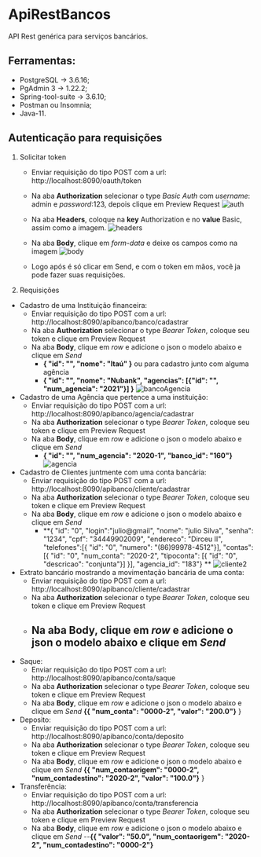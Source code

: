 # ApiRestBancos
API Rest genérica para serviços bancários.
## Ferramentas: 
- PostgreSQL -> 3.6.16; 
- PgAdmin 3 -> 1.22.2;
- Spring-tool-suite -> 3.6.10; 
- Postman ou Insomnia; 
- Java-11.
## Autenticação para requisições
1. Solicitar token
   - Enviar requisição do tipo POST com a url: http://localhost:8090/oauth/token
   - Na aba **Authorization** selecionar o type *Basic Auth* com *username*: admin e *password*:123, depois clique em Preview Request
   ![auth](https://user-images.githubusercontent.com/28812898/76329900-e9494e00-62cb-11ea-9efe-43680c92ec3d.png)
   - Na aba **Headers**, coloque na **key** Authorization e no **value** Basic, assim como a imagem.
     ![headers](https://user-images.githubusercontent.com/28812898/76329554-7b9d2200-62cb-11ea-91b5-7f7bf602e1f9.png)

   - Na aba **Body**, clique em *form-data* e deixe os campos como na imagem 
   ![body](https://user-images.githubusercontent.com/28812898/76329569-81930300-62cb-11ea-903e-0b31e5207175.png)
   
   - Logo após é só clicar em Send, e com o token em mãos, você ja pode fazer suas requisições.
2. Requisições
- Cadastro de uma Instituição financeira:
   - Enviar requisição do tipo POST com a url: http://localhost:8090/apibanco/banco/cadastrar
   - Na aba **Authorization** selecionar o type *Bearer Token*, coloque seu token e clique em Preview Request
   - Na aba **Body**, clique em *row* e adicione o json o modelo abaixo e clique em *Send*
      - **{ "id": "", "nome": "Itaú" }** ou para cadastro junto com alguma agência
      - **{ "id": "", "nome": "Nubank", "agencias": [{"id": "", "num_agencia": "2021"}] }**
      ![bancoAgencia](https://user-images.githubusercontent.com/28812898/76332899-aa1cfc00-62cf-11ea-9055-974994474917.png)
- Cadastro de uma Agência que pertence a uma instituição:
   - Enviar requisição do tipo POST com a url: http://localhost:8090/apibanco/agencia/cadastrar
   - Na aba **Authorization** selecionar o type *Bearer Token*, coloque seu token e clique em Preview Request
   - Na aba **Body**, clique em *row* e adicione o json o modelo abaixo e clique em *Send*
      - **{ "id": "", "num_agencia": "2020-1", "banco_id": "160"}**
      ![agencia](https://user-images.githubusercontent.com/28812898/76337341-fbc88500-62d5-11ea-93ce-330c8f6c47a0.png)
- Cadastro de Clientes juntmente com uma conta bancária:
   - Enviar requisição do tipo POST com a url: http://localhost:8090/apibanco/cliente/cadastrar
   - Na aba **Authorization** selecionar o type *Bearer Token*, coloque seu token e clique em Preview Request
   - Na aba **Body**, clique em *row* e adicione o json o modelo abaixo e clique em *Send*
      - **{	"id": "0", "login":"julio@gmail", "nome": "julio Silva", "senha": "1234", "cpf": "34449902009",
	         "endereco": "Dirceu II", "telefones":[{ "id": "0", "numero": "(86)99978-4512"}],
	         "contas":[{  "id": "0", "num_conta": "2020-2", "tipoconta": [{ "id": "0", "descricao": "conjunta"}]
			     }], "agencia_id": "183"} **
     ![cliente2](https://user-images.githubusercontent.com/28812898/76375122-cc406980-6323-11ea-84d5-8c6bf1e2b1ac.png)
- Extrato bancário mostrando a movimentação bancária de uma conta:
   - Enviar requisição do tipo POST com a url: http://localhost:8090/apibanco/cliente/cadastrar
   - Na aba **Authorization** selecionar o type *Bearer Token*, coloque seu token e clique em Preview Request
   - Na aba **Body**, clique em *row* e adicione o json o modelo abaixo e clique em *Send*
      -
- Saque:
   - Enviar requisição do tipo POST com a url: http://localhost:8090/apibanco/conta/saque
   - Na aba **Authorization** selecionar o type *Bearer Token*, coloque seu token e clique em Preview Request
   - Na aba **Body**, clique em *row* e adicione o json o modelo abaixo e clique em *Send*
    **{{ "num_conta": "0000-2", "valor": "200.0"}**
}
- Deposito:
   - Enviar requisição do tipo POST com a url: http://localhost:8090/apibanco/conta/deposito
   - Na aba **Authorization** selecionar o type *Bearer Token*, coloque seu token e clique em Preview Request
   - Na aba **Body**, clique em *row* e adicione o json o modelo abaixo e clique em *Send*
   	**{{ "num_contaorigem": "0000-2", "num_contadestino": "2020-2", "valor": "100.0"}**
}
- Transferência:
   - Enviar requisição do tipo POST com a url: http://localhost:8090/apibanco/conta/transferencia
   - Na aba **Authorization** selecionar o type *Bearer Token*, coloque seu token e clique em Preview Request
   - Na aba **Body**, clique em *row* e adicione o json o modelo abaixo e clique em *Send*
      --**{{ "valor": "50.0", "num_contaorigem": "2020-2", "num_contadestino": "0000-2"}**
